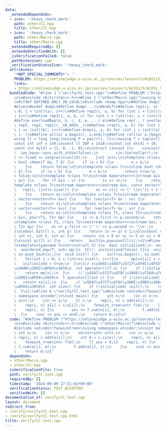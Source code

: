 ```yaml
---
data:
  _extendedDependsOn:
  - icon: ':heavy_check_mark:'
    path: other/CC.hpp
    title: other/CC.hpp
  - icon: ':heavy_check_mark:'
    path: other/Macro.cpp
    title: other/Macro.cpp
  _extendedRequiredBy: []
  _extendedVerifiedWith: []
  _isVerificationFailed: false
  _pathExtension: cpp
  _verificationStatusIcon: ':heavy_check_mark:'
  attributes:
    '*NOT_SPECIAL_COMMENTS*': ''
    PROBLEM: https://onlinejudge.u-aizu.ac.jp/courses/lesson/1/ALDS1/5/ALDS1_5_D
    links:
    - https://onlinejudge.u-aizu.ac.jp/courses/lesson/1/ALDS1/5/ALDS1_5_D
  bundledCode: "#line 1 \"verify/CC.test.cpp\"\n#define PROBLEM \"https://onlinejudge.u-aizu.ac.jp/courses/lesson/1/ALDS1/5/ALDS1_5_D\"\
    \n\n#include <bits/stdc++.h>\n#line 2 \"other/Macro.cpp\"\nusing namespace std;\n\
    \n#ifdef DEFINED_ONLY_IN_LOCAL\n#include <dump.hpp>\n#define dump(...) cpp_dump(__VA_ARGS__)\n\
    #else\n#undef dump\n#define dump(...)\n#endif\n#define rep1(i, a) for (int i =\
    \ 0; i < (int)(a); i++)\n#define rep2(i, a, b) for (int i = (int)(a); i < (int)(b);\
    \ i++)\n#define rep3(i, a, b, c) for (int i = (int)(a); i < (int)(b); i += (int)(c))\n\
    #define overloadRep(a, b, c, d, e, ...) e\n#define rep(...) overloadRep(__VA_ARGS__,\
    \ rep3, rep2, rep1)(__VA_ARGS__)\n#define rrep(i, a, b) for (int i = (int)(a);\
    \ i <= (int)(b); i++)\n#define drep(i, a, b) for (int i = (int)(a); i >= (int)(b);\
    \ i--)\n#define all(a) a.begin(), a.end()\n#define rall(a) a.rbegin(), a.rend()\n\
    using ll = long long;\nusing P = pair<ll, ll>;\nusing T = tuple<ll, ll, ll>;\n\
    const int inf = 1e9;\nconst ll INF = 1e18;\nconst int dx[4] = {0, 1, 0, -1};\n\
    const int dy[4] = {1, 0, -1, 0};\n\nstruct cincout {\n    cincout() {\n      \
    \  ios_base::sync_with_stdio(false);\n        cin.tie(nullptr);\n        cout\
    \ << fixed << setprecision(15);\n    }\n} init;\n\ntemplate <class T>\ninline\
    \ bool chmax(T &a, T b) {\n    if (a < b) {\n        a = b;\n        return true;\n\
    \    }\n    return false;\n}\n\ntemplate <class T>\ninline bool chmin(T &a, T\
    \ b) {\n    if (a > b) {\n        a = b;\n        return true;\n    }\n    return\
    \ false;\n}\n\ntemplate <class T>\nistream &operator>>(istream &is, vector<T>\
    \ &v) {\n    for (T &in : v) {\n        is >> in;\n    }\n    return is;\n}\n\n\
    template <class T>\nostream &operator<<(ostream &os, const vector<T> &v) {\n \
    \   rep(i, (int)v.size()) {\n        os << v[i] << \" \\n\"[i + 1 == (int)v.size()];\n\
    \    }\n    return os;\n}\n\ntemplate <class T>\nistream &operator>>(istream &is,\
    \ vector<vector<T>> &vv) {\n    for (vector<T> &v : vv) {\n        is >> v;\n\
    \    }\n    return is;\n}\n\ntemplate <class T>\nostream &operator<<(ostream &os,\
    \ vector<vector<T>> &vv) {\n    for (vector<T> &v : vv) {\n        os << v;\n\
    \    }\n    return os;\n}\n\ntemplate <class T1, class T2>\nistream &operator>>(istream\
    \ &is, pair<T1, T2> &p) {\n    is >> p.first >> p.second;\n    return is;\n}\n\
    \ntemplate <class T1, class T2>\nostream &operator<<(ostream &os, const pair<T1,\
    \ T2> &p) {\n    os << p.first << \" \" << p.second << '\\n';\n    return os;\n\
    }\n\nbool bit(ll x, int p) {\n    return (x >> p) & 1;\n}\n\nbool out(int ni,\
    \ int nj, int h, int w) {\n    return (ni < 0 or ni >= h or nj < 0 or nj >= w);\n\
    }\n\nint pc(ll x) {\n    return __builtin_popcountll(x);\n}\n#line 1 \"other/CC.hpp\"\
    \ntemplate<typename T=int>\nstruct CC {\n  bool initialized;\n  vector<T> xs;\n\
    \  unordered_map<T, int> mp;\n  CC(): initialized(false) {}\n  void add(T x) {\
    \ xs.push_back(x);}\n  void init() {\n    sort(xs.begin(), xs.end());\n    xs.erase(unique(xs.begin(),xs.end()),xs.end());\n\
    \    for(int i = 0; i < (int)xs.size(); i++){\n      mp[xs[i]] = i;\n    }\n \
    \   initialized = true;\n  }\n\t// x\u304C\u5EA7\u5727\u5F8C\u4F55\u756A\u76EE\
    \u304B\u3092\u8FD4\u3059\n  int operator()(T x) {\n    if (!initialized) init();\n\
    \    return mp[x];\n  }\n    // \u5EA7\u5727\u5F8C\u306Ei\u756A\u76EE\u306E\u5024\
    \u3092\u8FD4\u3059\n  T operator[](int i) {\n    if (!initialized) init();\n \
    \   return xs[i];\n  }\n    // \u5EA7\u5727\u5F8C\u306E\u30B5\u30A4\u30BA\u3092\
    \u8FD4\u3059\n  int size() {\n    if (!initialized) init();\n    return xs.size();\n\
    \  }\n};\n#line 6 \"verify/CC.test.cpp\"\n#include <atcoder/fenwicktree>\nusing\
    \ namespace atcoder;\n\nint main() {\n    int n;\n    cin >> n;\n    vector<int>\
    \ a(n);\n    cin >> a;\n    CC c;\n    rep(i, n) c.add(a[i]);\n    int m = c.size();\n\
    \    rep(i, n) a[i] = c(a[i]);\n    fenwick_tree<int> f(m);\n    ll ans = 0;\n\
    \    rep(i, n) {\n        ans += f.sum(a[i], m);\n        f.add(a[i], 1);\n  \
    \  }\n    cout << ans << endl;\n    return 0;\n}\n"
  code: "#define PROBLEM \"https://onlinejudge.u-aizu.ac.jp/courses/lesson/1/ALDS1/5/ALDS1_5_D\"\
    \n\n#include <bits/stdc++.h>\n#include \"other/Macro\"\n#include \"other/CC\"\n\
    #include <atcoder/fenwicktree>\nusing namespace atcoder;\n\nint main() {\n   \
    \ int n;\n    cin >> n;\n    vector<int> a(n);\n    cin >> a;\n    CC c;\n   \
    \ rep(i, n) c.add(a[i]);\n    int m = c.size();\n    rep(i, n) a[i] = c(a[i]);\n\
    \    fenwick_tree<int> f(m);\n    ll ans = 0;\n    rep(i, n) {\n        ans +=\
    \ f.sum(a[i], m);\n        f.add(a[i], 1);\n    }\n    cout << ans << endl;\n\
    \    return 0;\n}"
  dependsOn:
  - other/Macro.cpp
  - other/CC.hpp
  isVerificationFile: true
  path: verify/CC.test.cpp
  requiredBy: []
  timestamp: '2024-06-09 17:51:02+09:00'
  verificationStatus: TEST_ACCEPTED
  verifiedWith: []
documentation_of: verify/CC.test.cpp
layout: document
redirect_from:
- /verify/verify/CC.test.cpp
- /verify/verify/CC.test.cpp.html
title: verify/CC.test.cpp
---
```

